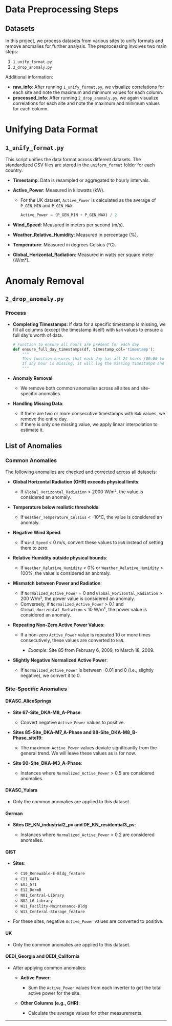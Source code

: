 # Data Preprocessing Steps

## Datasets

In this project, we process datasets from various sites to unify formats and remove anomalies for further analysis. The preprocessing involves two main steps:

1. `1_unify_format.py`
2. `2_drop_anomaly.py`

Additional information:

- **raw_info**: After running `1_unify_format.py`, we visualize correlations for each site and note the maximum and minimum values for each column.
- **processed_info**: After running `2_drop_anomaly.py`, we again visualize correlations for each site and note the maximum and minimum values for each column.

# Unifying Data Format

## `1_unify_format.py`

This script unifies the data format across different datasets. The standardized CSV files are stored in the `uniform_format` folder for each country.

- **Timestamp**: Data is resampled or aggregated to hourly intervals.
- **Active_Power**: Measured in kilowatts (kW).

  - For the UK dataset, `Active_Power` is calculated as the average of `P_GEN_MIN` and `P_GEN_MAX`:

    ```python
    Active_Power = (P_GEN_MIN + P_GEN_MAX) / 2
    ```

- **Wind_Speed**: Measured in meters per second (m/s).
- **Weather_Relative_Humidity**: Measured in percentage (%).
- **Temperature**: Measured in degrees Celsius (°C).
- **Global_Horizontal_Radiation**: Measured in watts per square meter (W/m²).

# Anomaly Removal

## `2_drop_anomaly.py`

### Process

- **Completing Timestamps**: If data for a specific timestamp is missing, we fill all columns (except the timestamp itself) with `NaN` values to ensure a full day's worth of data.

  ```python
  # Function to ensure all hours are present for each day
  def ensure_full_day_timestamps(df, timestamp_col='timestamp'):
      """
      This function ensures that each day has all 24 hours (00:00 to 23:00).
      If any hour is missing, it will log the missing timestamps and return the modified DataFrame.
      """
  ```

- **Anomaly Removal**:

  - We remove both common anomalies across all sites and site-specific anomalies.

- **Handling Missing Data**:

  - If there are two or more consecutive timestamps with `NaN` values, we remove the entire day.
  - If there is only one missing value, we apply linear interpolation to estimate it.

## List of Anomalies

### Common Anomalies

The following anomalies are checked and corrected across all datasets:

- **Global Horizontal Radiation (GHR) exceeds physical limits**:

  - If `Global_Horizontal_Radiation` > 2000 W/m², the value is considered an anomaly.

- **Temperature below realistic thresholds**:

  - If `Weather_Temperature_Celsius` < -10°C, the value is considered an anomaly.

- **Negative Wind Speed**:

  - If `Wind_Speed` < 0 m/s, convert these values to `NaN` instead of setting them to zero.

- **Relative Humidity outside physical bounds**:

  - If `Weather_Relative_Humidity` < 0% or `Weather_Relative_Humidity` > 100%, the value is considered an anomaly.

- **Mismatch between Power and Radiation**:

  - If `Normalized_Active_Power` = 0 and `Global_Horizontal_Radiation` > 200 W/m², the power value is considered an anomaly.
  - Conversely, if `Normalized_Active_Power` > 0.1 and `Global_Horizontal_Radiation` < 10 W/m², the power value is considered an anomaly.

- **Repeating Non-Zero Active Power Values**:

  - If a non-zero `Active_Power` value is repeated 10 or more times consecutively, these values are converted to `NaN`.

    - *Example*: Site 85 from February 6, 2009, to March 18, 2009.

- **Slightly Negative Normalized Active Power**:

  - If `Normalized_Active_Power` is between -0.01 and 0 (i.e., slightly negative), we convert it to 0.

### Site-Specific Anomalies

#### DKASC_AliceSprings

- **Site 67-Site_DKA-M8_A-Phase**:

  - Convert negative `Active_Power` values to positive.

- **Sites 85-Site_DKA-M7_A-Phase and 98-Site_DKA-M8_B-Phase_site19**:

  - The maximum `Active_Power` values deviate significantly from the general trend. We will leave these values as is for now.

- **Site 90-Site_DKA-M3_A-Phase**:

  - Instances where `Normalized_Active_Power` > 0.5 are considered anomalies.

#### DKASC_Yulara

- Only the common anomalies are applied to this dataset.

#### German

- **Sites DE_KN_industrial2_pv and DE_KN_residential3_pv**:

  - Instances where `Normalized_Active_Power` > 0.2 are considered anomalies.

#### GIST

- **Sites**:

  - `C10_Renewable-E-Bldg_feature`
  - `C11_GAIA`
  - `E03_GTI`
  - `E12_DormB`
  - `N01_Central-Library`
  - `N02_LG-Library`
  - `W11_Facility-Maintenance-Bldg`
  - `W13_Centeral-Storage_feature`

- For these sites, negative `Active_Power` values are converted to positive.

#### UK

- Only the common anomalies are applied to this dataset.

#### OEDI_Georgia and OEDI_California

- After applying common anomalies:

  - **Active Power**:

    - Sum the `Active_Power` values from each inverter to get the total active power for the site.

  - **Other Columns (e.g., GHR)**:

    - Calculate the average values for other measurements.

---